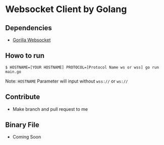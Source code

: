 # Websocket Client by Golang

## Dependencies
- [Gorilla Websocket](github.com/gorilla/websocket)

## Howo to run
```
$ HOSTNAME=[YOUR HOSTNAME] PROTOCOL=[Protocol Name ws or wss] go run main.go
```
Note: `HOSTNAME` Parameter will input without ```wss://``` or ```ws://```

## Contribute
- Make branch and pull request to me

## Binary File
- Coming Soon